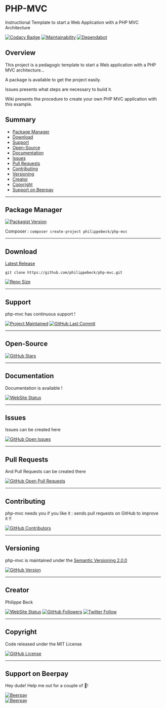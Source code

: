 # PHP-MVC

Instructional Template to start a Web Application with a PHP MVC Architecture

[![Codacy Badge](https://api.codacy.com/project/badge/Grade/79c90e07e0394f3c9c2ef9ada6ee68c6)](https://www.codacy.com/manual/philippebeck/php-mvc?utm_source=github.com&amp;utm_medium=referral&amp;utm_content=philippebeck/php-mvc&amp;utm_campaign=Badge_Grade)
[![Maintainability](https://api.codeclimate.com/v1/badges/640bf1e35b073f388cea/maintainability)](https://codeclimate.com/github/philippebeck/php-mvc/maintainability)
[![Dependabot](https://badgen.net/dependabot/dependabot/dependabot-core/?icon=dependabot)](https://github.com/philippebeck/php-mvc/graphs/contributors)

## Overview

This project is a pedagogic template to start a Web application with a PHP MVC architecture...

A package is available to get the project easily.

Issues presents what steps are necessary to build it.

Wiki presents the procedure to create your own PHP MVC application with this example.

## Summary

-   [Package Manager](#package-manager)  
-   [Download](#download)  
-   [Support](#support)  
-   [Open-Source](#open-source)  
-   [Documentation](#documentation)  
-   [Issues](#issues)  
-   [Pull Requests](#pull-requests)  
-   [Contributing](#contributing)  
-   [Versioning](#versioning)  
-   [Creator](#creator)  
-   [Copyright](#copyright)  
-   [Support on Beerpay](#support-on-beerpay)  

---

## Package Manager

[![Packagist Version](https://img.shields.io/packagist/v/philippebeck/php-mvc.svg?label=Packagist)](https://packagist.org/packages/philippebeck/php-mvc)

Composer : `composer create-project philippebeck/php-mvc`  

---

## Download

[Latest Release](https://github.com/philippebeck/php-mvc/releases)  

`git clone https://github.com/philippebeck/php-mvc.git`  
  
[![Repo Size](https://img.shields.io/github/repo-size/philippebeck/php-mvc.svg?label=Repo+Size)](https://github.com/philippebeck/php-mvc/tree/master)

---

## Support

php-mvc has continuous support !

[![Project Maintained](https://img.shields.io/maintenance/yes/2020.svg?label=Maintained)](https://github.com/philippebeck/php-mvc)
[![GitHub Last Commit](https://img.shields.io/github/last-commit/philippebeck/php-mvc.svg?label=Last+Commit)](https://github.com/philippebeck/php-mvc/commits/master)

---

## Open-Source

[![GitHub Stars](https://img.shields.io/github/stars/philippebeck/php-mvc.svg?label=GitHub+:+php-mvc+|+Stars)](https://github.com/philippebeck/php-mvc)

---

## Documentation

Documentation is available !

[![WebSite Status](https://img.shields.io/website-up-down-green-red/https/github.com/philippebeck/php-mvc/wiki.svg?label=Documentation)](https://github.com/philippebeck/php-mvc/wiki)

---

## Issues

Issues can be created here

[![GitHub Open Issues](https://img.shields.io/github/issues/philippebeck/php-mvc.svg?label=Issues)](https://github.com/philippebeck/php-mvc/issues)

---

## Pull Requests

And Pull Requests can be created there

[![GitHub Open Pull Requests](https://img.shields.io/github/issues-pr/philippebeck/php-mvc.svg?label=Pull+Requests)](https://github.com/philippebeck/php-mvc/pulls)

---

## Contributing

php-mvc needs you if you like it : sends pull requests on GitHub to improve it !!

[![GitHub Contributors](https://img.shields.io/github/contributors/philippebeck/php-mvc.svg?label=Contributors)](https://github.com/philippebeck/php-mvc/graphs/contributors)

---

## Versioning

php-mvc is maintained under the [Semantic Versioning 2.0.0](https://semver.org)

[![GitHub Version](https://img.shields.io/github/tag/philippebeck/php-mvc.svg?label=Version)](https://github.com/philippebeck/php-mvc/blob/master/composer.json)

---

## Creator

Philippe Beck

[![WebSite Status](https://img.shields.io/website-up-down-green-red/https/philippebeck.net.svg?label=https://philippebeck.net)](https://philippebeck.net)
[![GitHub Followers](https://img.shields.io/github/followers/philippebeck.svg?label=GitHub+:+philippebeck+|+Followers)](https://github.com/philippebeck)
[![Twitter Follow](https://badgen.net/twitter/follow/philippepjbeck)](https://twitter.com/philippepjbeck)

---

## Copyright

Code released under the MIT License

[![GitHub License](https://img.shields.io/github/license/philippebeck/php-mvc.svg?label=License)](https://github.com/philippebeck/php-mvc/blob/master/LICENSE)

---

## Support on Beerpay

Hey dude! Help me out for a couple of :beers:!

[![Beerpay](https://beerpay.io/philippebeck/php-mvc/badge.svg?style=beer-square)](https://beerpay.io/philippebeck/php-mvc)  
[![Beerpay](https://beerpay.io/philippebeck/php-mvc/make-wish.svg?style=flat-square)](https://beerpay.io/philippebeck/php-mvc?focus=wish)
